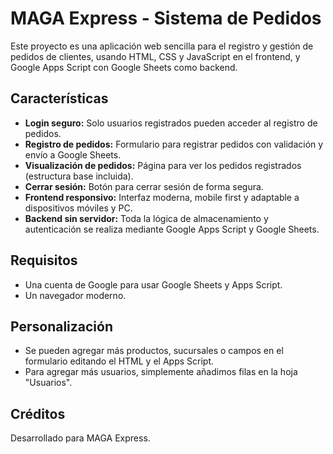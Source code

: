 # MAGA Express - Sistema de Pedidos

Este proyecto es una aplicación web sencilla para el registro y gestión de pedidos de clientes, usando HTML, CSS y JavaScript en el frontend, y Google Apps Script con Google Sheets como backend.

## Características

- **Login seguro:** Solo usuarios registrados pueden acceder al registro de pedidos.
- **Registro de pedidos:** Formulario para registrar pedidos con validación y envío a Google Sheets.
- **Visualización de pedidos:** Página para ver los pedidos registrados (estructura base incluida).
- **Cerrar sesión:** Botón para cerrar sesión de forma segura.
- **Frontend responsivo:** Interfaz moderna, mobile first y adaptable a dispositivos móviles y PC.
- **Backend sin servidor:** Toda la lógica de almacenamiento y autenticación se realiza mediante Google Apps Script y Google Sheets.

## Requisitos

- Una cuenta de Google para usar Google Sheets y Apps Script.
- Un navegador moderno.

## Personalización

- Se pueden agregar más productos, sucursales o campos en el formulario editando el HTML y el Apps Script.
- Para agregar más usuarios, simplemente añadimos filas en la hoja "Usuarios".

## Créditos

Desarrollado para MAGA Express.
